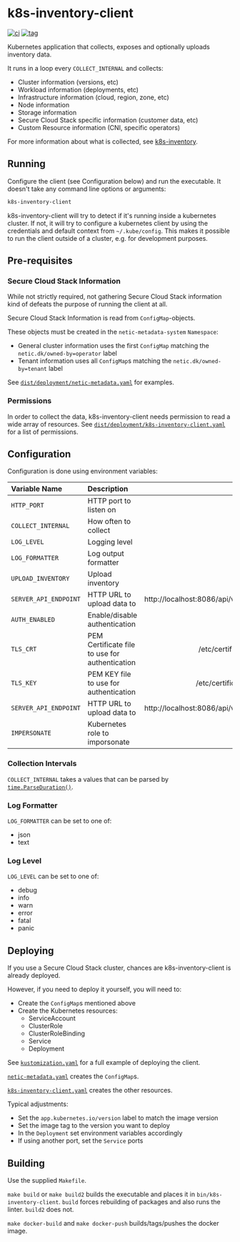 # k8s-inventory-client

[![ci](https://github.com/neticdk-k8s/k8s-inventory-client/actions/workflows/main.yml/badge.svg)](https://github.com/neticdk-k8s/k8s-inventory-client/actions/workflows/main.yml)
[![tag](https://img.shields.io/github/tag/neticdk-k8s/k8s-inventory-client.svg)](https://github.com/neticdk-k8s/k8s-inventory-client/tags/)

Kubernetes application that collects, exposes and optionally uploads inventory
data.

It runs in a loop every `COLLECT_INTERNAL` and collects:

- Cluster information (versions, etc)
- Workload information (deployments, etc)
- Infrastructure information (cloud, region, zone, etc)
- Node information
- Storage information
- Secure Cloud Stack specific information (customer data, etc)
- Custom Resource information (CNI, specific operators)

For more information about what is collected, see
[k8s-inventory](https://github.com/neticdk-k8s/k8s-inventory).

## Running

Configure the client (see Configuration below) and run the executable. It
doesn't take any command line options or arguments:

```bash
k8s-inventory-client
```

k8s-inventory-client will try to detect if it's running inside a kubernetes
cluster. If not, it will try to configure a kubernetes client by using the
credentials and default context from `~/.kube/config`. This makes it possible to
run the client outside of a cluster, e.g. for development purposes.

## Pre-requisites

### Secure Cloud Stack Information

While not strictly required, not gathering Secure Cloud Stack information kind of defeats the purpose of running the client at all.

Secure Cloud Stack Information is read from `ConfigMap`-objects.

These objects must be created in the `netic-metadata-system` `Namespace`:

- General cluster information uses the first `ConfigMap` matching the `netic.dk/owned-by=operator` label
- Tenant information uses all `ConfigMap`s matching the `netic.dk/owned-by=tenant` label

See [`dist/deployment/netic-metadata.yaml`](dist/deployment/netic-metadata.yaml) for examples.

### Permissions

In order to collect the data, k8s-inventory-client needs permission to read
a wide array of resources. See [`dist/deployment/k8s-inventory-client.yaml`](dist/deployment/k8s-inventory-client.yaml)
for a list of permissions.

## Configuration

Configuration is done using environment variables:

| Variable Name         | Description                                    |                                Default |
| :-------------------- | :--------------------------------------------- | -------------------------------------: |
| `HTTP_PORT`           | HTTP port to listen on                         |                                   8087 |
| `COLLECT_INTERNAL`    | How often to collect                           |                                     1h |
| `LOG_LEVEL`           | Logging level                                  |                                   info |
| `LOG_FORMATTER`       | Log output formatter                           |                                   json |
| `UPLOAD_INVENTORY`    | Upload inventory                               |                                   true |
| `SERVER_API_ENDPOINT` | HTTP URL to upload data to                     | http://localhost:8086/api/v1/inventory |
| `AUTH_ENABLED`        | Enable/disable authentication                  |                                   true |
| `TLS_CRT`             | PEM Certificate file to use for authentication |              /etc/certificates/tls.crt |
| `TLS_KEY`             | PEM KEY file to use for authentication         |              /etc/certificates/tls.key |
| `SERVER_API_ENDPOINT` | HTTP URL to upload data to                     | http://localhost:8086/api/v1/inventory |
| `IMPERSONATE`         | Kubernetes role to imporsonate                 |                                        |

### Collection Intervals

`COLLECT_INTERNAL` takes a values that can be parsed by
[`time.ParseDuration()`](https://pkg.go.dev/time#Duration).

### Log Formatter

`LOG_FORMATTER` can be set to one of:

- json
- text

### Log Level

`LOG_LEVEL` can be set to one of:

- debug
- info
- warn
- error
- fatal
- panic

## Deploying

If you use a Secure Cloud Stack cluster, chances are k8s-inventory-client is already deployed.

However, if you need to deploy it yourself, you will need to:

- Create the `ConfigMap`s mentioned above
- Create the Kubernetes resources:
  - ServiceAccount
  - ClusterRole
  - ClusterRoleBinding
  - Service
  - Deployment

See [`kustomization.yaml`](dist/deployment/kustomization.yaml) for a full example of deploying the client.

[`netic-metadata.yaml`](dist/deployment/netic-metadata.yaml) creates the `ConfigMap`s.

[`k8s-inventory-client.yaml`](dist/deployment/k8s-inventory-client.yaml) creates the other resources.

Typical adjustments:

- Set the `app.kubernetes.io/version` label to match the image version
- Set the image tag to the version you want to deploy
- In the `Deployment` set environment variables accordingly
- If using another port, set the `Service` ports

## Building

Use the supplied `Makefile`.

`make build` or `make build2` builds the executable and places it in
`bin/k8s-inventory-client`. `build` forces rebuilding of packages and also runs
the linter. `build2` does not.

`make docker-build` and `make docker-push` builds/tags/pushes the docker image.
